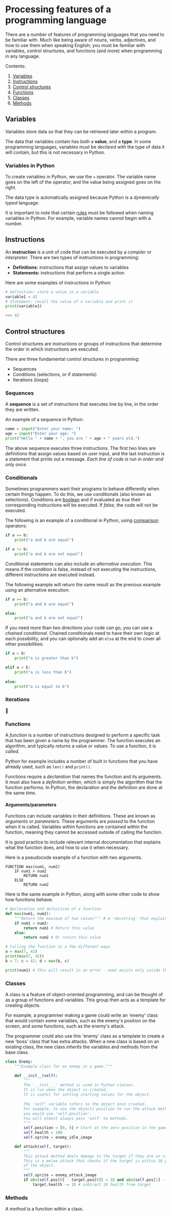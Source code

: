 # Processing features of a programming language

There are a number of features of programming languages that you need to be familiar with. Much like being aware of nouns, verbs, adjectives, and how to use them when speaking English; you must be familiar with variables, control structures, and functions (and more) when programming in any language.

Contents:

1. [Variables](#variables)
1. [Instructions](#instructions)
1. [Control structures](#control-structures)
1. [Functions](#functions)
1. [Classes](#classes)
1. [Methods](#methods)

## Variables

Variables store data so that they can be retrieved later within a program.

The data that variables contain has both a **value**, and a **type**. In some programming languages, variables must be _declared_ with the type of data it will contain, but this is not necessary in Python.

### Variables in Python

To create variables in Python, we use the `=` operator. The variable name goes on the left of the operator, and the value being assigned goes on the right.

The data type is automatically assigned because Python is a _dynamically typed_ language.

It is important to note that certain [rules](https://www.w3schools.com/python/gloss_python_variable_names.asp) must be followed when naming variables in Python. For example, variable names cannot begin with a number.

## Instructions

An **instruction** is a unit of code that can be executed by a _compiler_ or _interpreter_. There are two types of instructions in programming:

* **Definitions:** instructions that assign values to variables
* **Statements:** instructions that perform a single action

Here are some examples of instructions in Python:

```python
# Definition: store a value in a variable
variable1 = 42
# Statement: recall the value of a variable and print it
print(variable1)

>>> 42
```

## Control structures

Control structures are instructions or groups of instructions that determine the order in which instructions are executed.

There are three fundamental control structures in programming:

* Sequences
* Conditions (selections, or if statements)
* Iterations (loops)

### Sequences

A **sequence** is a set of instructions that executes line by line, in the order they are written.

An example of a sequence in Python:

```python
name = input("Enter your name: ")
age = input("Enter your age: ")
print("Hello " + name + ", you are " + age + " years old.")
```

The above sequence executes three instructions. The first two lines are definitions that assign values based on user input, and the last instruction is a statement that prints out a message. _Each line of code is run in order and only once_.

### Conditionals

Sometimes programmers want their programs to behave differently when certain things happen. To do this, we use conditionals (also known as selections). Conditions are [boolean](./kk319.md#boolean) and if evaluated as _true_ their corresponding instructions will be executed. If _false_, the code will not be executed.

The following is an example of a conditional in Python, using [comparison](kk311#comparison) operators:

```python
if a == b:
    print("a and b are equal")

if a != b:
    print("a and b are not equal")
```

Conditional statements can also include an _alternative execution_. This means if the condition is false, instead of not executing the instructions, different instructions are executed instead.

The following example will return the same result as the previous example using an alternative execution:

```python
if a == b:
    print("a and b are equal")

else:
    print("a and b are not equal")
```

If you need more than two directions your code can go, you can use a _chained conditional_. Chained conditionals need to have their own logic at each possibility, and you can optionally add an `else` at the end to cover all other possibilities:

```python
if a > b:
    print("a is greater than b")

elif a < b:
    print("a is less than b")
    
else:
    print("a is equal to b")
```

### Iterations

🚧

### Functions

A _function_ is a number of instructions designed to perform a specific task that has been given a name by the programmer. The function executes an algorithm, and typically _returns_ a value or values. To use a function, it is _called_.

Python for example includes a number of built in functions that you have already used, such as `len()` and `print()`.

Functions require a _declaration_ that names the function and its arguments. It must also have a _definition_ written, which is simply the algorithm that the function performs. In Python, the declaration and the definition are done at the same time.

#### Arguments/parameters

Functions can include variables in their definitions. These are known as _arguments_ or _parameters_. These arguments are _passed_ to the function when it is called. Variables within functions are contained within the function, meaning they cannot be accessed outside of calling the function.

It is good practice to include relevant internal documentation that explains what the function does, and how to use it when necessary.

Here is a pseudocode example of a function with two arguments.

```
FUNCTION max(num1, num2)
    IF num1 > num2
        RETURN num1
    ELSE
        RETURN num2
```

Here is the same example in Python, along with some other code to show how functions behave.

```python
# Declaration and definition of a function
def max(num1, num2):
    """Return the maximum of two values""" # A 'docstring' that explains the function
    if num1 > num2:
        return num1 # Return this value
    else:
        return num2 # Or return this value

# Calling the function in a few different ways
a = max(7, 42)
print(max(7, 42))
b = 7; c = 42; d = max(b, c)

print(num1) # This will result in an error - num1 exists only inside the function

```

### Classes

A class is a feature of object-oriented programming, and can be thought of as a group of functions and variables. This group then acts as a template for creating objects.

For example, a programmer making a game could write an 'enemy' class that would contain some variables, such as the enemy's position on the screen, and some functions, such as the enemy's attack.

The programmer could also use this 'enemy' class as a template to create a new 'boss' class that has extra attacks. When a new class is based on an existing class, the new class _inherits_ the variables and methods from the base class.

```python
class Enemy:
    """Example class for an enemy in a game."""

    def __init__(self):
        """
        The '__init___' method is used in Python classes.
        It is run when the object is created.
        It is useful for setting starting values for the object.
        
        The 'self' variable refers to the object once created.
        For example, to use the objects position to run the attack method,
        you would use 'self.position'.
        You will almost always pass 'self' to methods.
        """
        self.position = [0, 0] # Start at the zero position in the game
        self.health = 100
        self.sprite = enemy_idle_image

    def attack(self, target):
        """
        This attack method deals damage to the target if they are in range.
        This is a melee attack that checks if the target is within 10 pixels
        of the object.
        """
        self.sprite = enemy_attack_image
        if abs(self.pos[0] - target.pos[0]) < 10 and abs(self.pos[1] - target.pos[1]) < 10:
            target.health -= 10 # subtract 10 health from target
```

### Methods

A _method_ is a function within a class.
